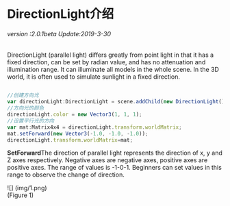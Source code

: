 # DirectionLight介绍

###### *version :2.0.1beta   Update:2019-3-30*

DirectionLight (parallel light) differs greatly from point light in that it has a fixed direction, can be set by radian value, and has no attenuation and illumination range. It can illuminate all models in the whole scene. In the 3D world, it is often used to simulate sunlight in a fixed direction.


```typescript

//创建方向光
var directionLight:DirectionLight = scene.addChild(new DirectionLight()) as DirectionLight;
//方向光的颜色
directionLight.color = new Vector3(1, 1, 1);
//设置平行光的方向
var mat:Matrix4x4 = directionLight.transform.worldMatrix;
mat.setForward(new Vector3(-1.0, -1.0, -1.0));
directionLight.transform.worldMatrix=mat;
```


​**SetForward**The direction of parallel light represents the direction of x, y and Z axes respectively. Negative axes are negative axes, positive axes are positive axes. The range of values is -1-0-1. Beginners can set values in this range to observe the change of direction.

![] (img/1.png)<br> (Figure 1)

